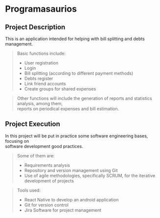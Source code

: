 # Programasaurios

## Project Description
This is an application intended for helping with bill splitting and debts management.  

> Basic functions include:  
>
> - User registration
> - Login
> - Bill splitting (according to different payment methods)
> - Debts register
> - Link friend accounts
> - Create groups for shared expenses  

> Other functions will include the generation of reports and statistics analysis, among them,  
> reports on periodical expenses and bill estimation.


## Project Execution
In this project will be put in practice some software engineering bases, focusing on  
software development good practices.  

> Some of them are:
> - Requirements analysis
> - Repository and version management using Git
> - Use of agile methodologies, specifically SCRUM, for the iterative development of projects  

> Tools used:
> - React Native to develop an android application
> - Git for version control
> - Jira Software for project management
